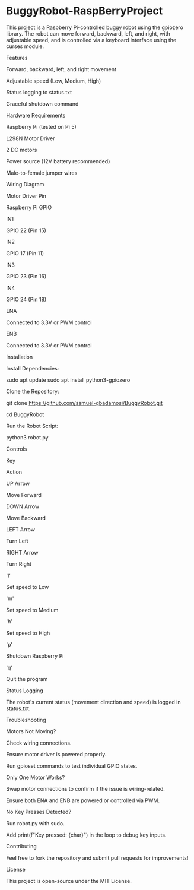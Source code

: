 # BuggyRobot-RaspBerryProject

This project is a Raspberry Pi-controlled buggy robot using the gpiozero library. The robot can move forward, backward, left, and right, with adjustable speed, and is controlled via a keyboard interface using the curses module.

Features

Forward, backward, left, and right movement

Adjustable speed (Low, Medium, High)

Status logging to status.txt

Graceful shutdown command

Hardware Requirements

Raspberry Pi (tested on Pi 5)

L298N Motor Driver

2 DC motors

Power source (12V battery recommended)

Male-to-female jumper wires

Wiring Diagram

Motor Driver Pin

Raspberry Pi GPIO

IN1

GPIO 22 (Pin 15)

IN2

GPIO 17 (Pin 11)

IN3

GPIO 23 (Pin 16)

IN4

GPIO 24 (Pin 18)

ENA

Connected to 3.3V or PWM control

ENB

Connected to 3.3V or PWM control

Installation

Install Dependencies:

sudo apt update
sudo apt install python3-gpiozero

Clone the Repository:

git clone https://github.com/samuel-gbadamosi/BuggyRobot.git

cd BuggyRobot

Run the Robot Script:

python3 robot.py

Controls

Key

Action

UP Arrow

Move Forward

DOWN Arrow

Move Backward

LEFT Arrow

Turn Left

RIGHT Arrow

Turn Right

'l'

Set speed to Low

'm'

Set speed to Medium

'h'

Set speed to High

'p'

Shutdown Raspberry Pi

'q'

Quit the program

Status Logging

The robot's current status (movement direction and speed) is logged in status.txt.

Troubleshooting

Motors Not Moving?

Check wiring connections.

Ensure motor driver is powered properly.

Run gpioset commands to test individual GPIO states.

Only One Motor Works?

Swap motor connections to confirm if the issue is wiring-related.

Ensure both ENA and ENB are powered or controlled via PWM.

No Key Presses Detected?

Run robot.py with sudo.

Add print(f"Key pressed: {char}") in the loop to debug key inputs.

Contributing

Feel free to fork the repository and submit pull requests for improvements!

License

This project is open-source under the MIT License.
